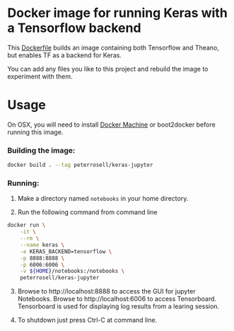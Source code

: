 # Docker image for running Keras with a Tensorflow backend

This [Dockerfile](/Dockerfile) builds an image containing both Tensorflow and Theano, but
enables TF as a backend for Keras.

You can add any files you like to this project and rebuild the image to
experiment with them.

# Usage

On OSX, you will need to install [Docker Machine](https://docs.docker.com/machine/)
or boot2docker before running this image.

### Building the image:

```bash
docker build . --tag peterrosell/keras-jupyter
```

### Running:

1. Make a directory named ```notebooks``` in your home directory.

2. Run the following command from command line

```bash
docker run \
	-it \
	--rm \
	--name keras \
	-e KERAS_BACKEND=tensorflow \
	-p 8888:8888 \
	-p 6006:6006 \
	-v ${HOME}/notebooks:/notebooks \
	peterrosell/keras-jupyter
```

3. Browse to http://localhost:8888 to access the GUI for jupyter Notebooks. 
Browse to http://localhost:6006 to access Tensorboard. Tensorboard is used for displaying log results from a learing session.

4. To shutdown just press Ctrl-C at command line.


